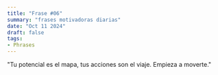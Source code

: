 ```yaml
---
title: "Frase #06"
summary: "frases motivadoras diarias"
date: "Oct 11 2024"
draft: false
tags:
- Phrases
---
```


"Tu potencial es el mapa, tus acciones son el viaje. Empieza a moverte."
